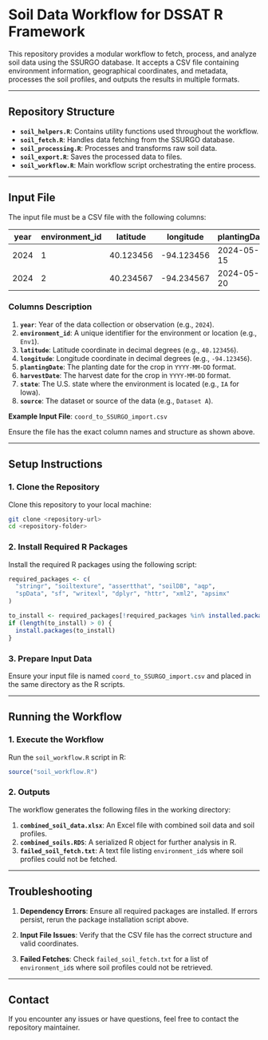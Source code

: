# Soil Data Workflow for DSSAT R Framework

This repository provides a modular workflow to fetch, process, and analyze soil data using the SSURGO database. It accepts a CSV file containing environment information, geographical coordinates, and metadata, processes the soil profiles, and outputs the results in multiple formats.

------------------------------------------------------------------------

## **Repository Structure**

-   **`soil_helpers.R`**: Contains utility functions used throughout the workflow.
-   **`soil_fetch.R`**: Handles data fetching from the SSURGO database.
-   **`soil_processing.R`**: Processes and transforms raw soil data.
-   **`soil_export.R`**: Saves the processed data to files.
-   **`soil_workflow.R`**: Main workflow script orchestrating the entire process.

------------------------------------------------------------------------

## **Input File**

The input file must be a CSV file with the following columns:

| year | environment_id | latitude | longitude | plantingDate | harvestDate | state | source |
|---------|---------|---------|---------|---------|---------|---------|---------|
| 2024 | 1 | 40.123456 | -94.123456 | 2024-05-15 | 2024-09-20 | IA | Dataset A |
| 2024 | 2 | 40.234567 | -94.234567 | 2024-05-20 | 2024-09-25 | MO | Dataset B |

### **Columns Description**

1.  **`year`**: Year of the data collection or observation (e.g., `2024`).
2.  **`environment_id`**: A unique identifier for the environment or location (e.g., `Env1`).
3.  **`latitude`**: Latitude coordinate in decimal degrees (e.g., `40.123456`).
4.  **`longitude`**: Longitude coordinate in decimal degrees (e.g., `-94.123456`).
5.  **`plantingDate`**: The planting date for the crop in `YYYY-MM-DD` format.
6.  **`harvestDate`**: The harvest date for the crop in `YYYY-MM-DD` format.
7.  **`state`**: The U.S. state where the environment is located (e.g., `IA` for Iowa).
8.  **`source`**: The dataset or source of the data (e.g., `Dataset A`).

**Example Input File**: `coord_to_SSURGO_import.csv`

Ensure the file has the exact column names and structure as shown above.

------------------------------------------------------------------------

## **Setup Instructions**

### **1. Clone the Repository**

Clone this repository to your local machine:

``` bash
git clone <repository-url>
cd <repository-folder>
```

### **2. Install Required R Packages**

Install the required R packages using the following script:

``` r
required_packages <- c(
  "stringr", "soiltexture", "assertthat", "soilDB", "aqp",
  "spData", "sf", "writexl", "dplyr", "httr", "xml2", "apsimx"
)

to_install <- required_packages[!required_packages %in% installed.packages()[, "Package"]]
if (length(to_install) > 0) {
  install.packages(to_install)
}
```

### **3. Prepare Input Data**

Ensure your input file is named `coord_to_SSURGO_import.csv` and placed in the same directory as the R scripts.

------------------------------------------------------------------------

## **Running the Workflow**

### **1. Execute the Workflow**

Run the `soil_workflow.R` script in R:

``` r
source("soil_workflow.R")
```

### **2. Outputs**

The workflow generates the following files in the working directory:

1.  **`combined_soil_data.xlsx`**: An Excel file with combined soil data and soil profiles.
2.  **`combined_soils.RDS`**: A serialized R object for further analysis in R.
3.  **`failed_soil_fetch.txt`**: A text file listing `environment_id`s where soil profiles could not be fetched.

------------------------------------------------------------------------

## **Troubleshooting**

1.  **Dependency Errors**: Ensure all required packages are installed. If errors persist, rerun the package installation script above.

2.  **Input File Issues**: Verify that the CSV file has the correct structure and valid coordinates.

3.  **Failed Fetches**: Check `failed_soil_fetch.txt` for a list of `environment_id`s where soil profiles could not be retrieved.

------------------------------------------------------------------------

## **Contact**

If you encounter any issues or have questions, feel free to contact the repository maintainer.
